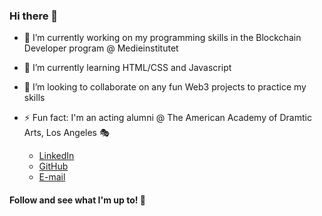 ### Hi there 👋

<!--
**G-jacobsson/G-jacobsson** is a ✨ _special_ ✨ repository because its `README.md` (this file) appears on your GitHub profile.

Here are some ideas to get you started: -->

- 🔭 I’m currently working on my programming skills in the Blockchain Developer program @ Medieinstitutet
- 🌱 I’m currently learning HTML/CSS and Javascript
- 👯 I’m looking to collaborate on any fun Web3 projects to practice my skills
- ⚡ Fun fact: I'm an acting alumni @ The American Academy of Dramtic Arts, Los Angeles 🎭

  - [LinkedIn](https://www.linkedin.com/in/gert-ove-eng-jacobsson-92690b1b4/)
  - [GitHub](https://github.com/G-jacobsson)
  - [E-mail](mailto:geo.jacobssonm@gmail.com)

#### Follow and see what I'm up to! 🦆
